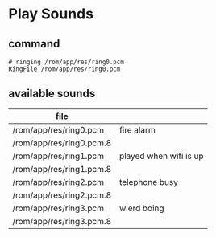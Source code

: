 # Play Sounds

## command
```console
# ringing /rom/app/res/ring0.pcm
RingFile /rom/app/res/ring0.pcm
```




## available sounds
|file|   |
|--|--|
|/rom/app/res/ring0.pcm    | fire alarm |
|/rom/app/res/ring0.pcm.8  | |
|/rom/app/res/ring1.pcm    | played when wifi is up |
|/rom/app/res/ring1.pcm.8  | |
|/rom/app/res/ring2.pcm    | telephone busy |
|/rom/app/res/ring2.pcm.8  | |
|/rom/app/res/ring3.pcm    | wierd boing|
|/rom/app/res/ring3.pcm.8  | |



